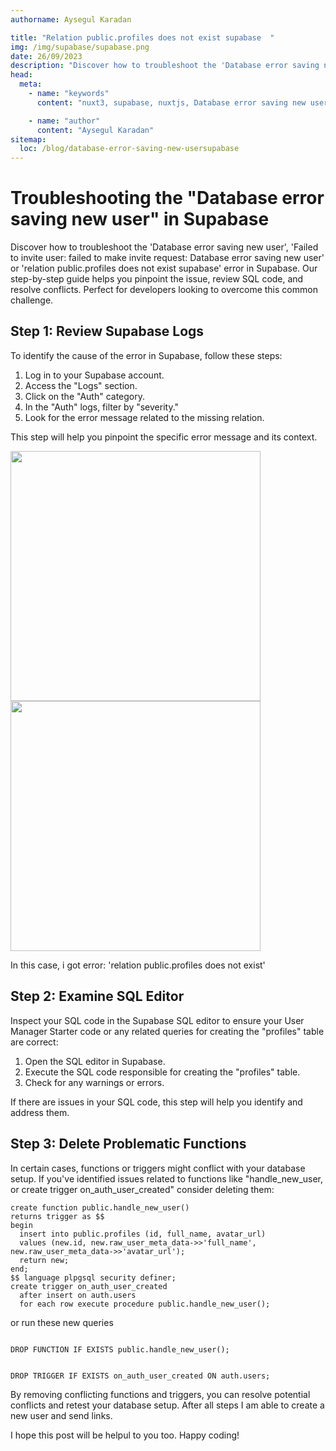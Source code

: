 ```yaml
---
authorname: Aysegul Karadan

title: "Relation public.profiles does not exist supabase  "
img: /img/supabase/supabase.png
date: 26/09/2023
description: "Discover how to troubleshoot the 'Database error saving new user', 'Failed to invite user: failed to make invite request: Database error saving new user'  or 'relation public.profiles does not exist supabase' error in Supabase. "
head:
  meta:
    - name: "keywords"
      content: "nuxt3, supabase, nuxtjs, Database error saving new user, Failed to invite user: failed to make invite request: Database error saving new user, relation public.profiles does not exist supabase,Supabase troubleshooting,Supabase SQL editor,User management in Supabase,Relation errors in Supabase "

    - name: "author"
      content: "Aysegul Karadan"
sitemap:
  loc: /blog/database-error-saving-new-usersupabase
---
```


# Troubleshooting the "Database error saving new user" in Supabase

Discover how to troubleshoot the 'Database error saving new user', 'Failed to invite user: failed to make invite request: Database error saving new user' or 'relation public.profiles does not exist supabase' error in Supabase. Our step-by-step guide helps you pinpoint the issue, review SQL code, and resolve conflicts. Perfect for developers looking to overcome this common challenge.

<h2>Step 1: Review Supabase Logs</h2>

To identify the cause of the error in Supabase, follow these steps:

1. Log in to your Supabase account.
2. Access the "Logs" section.
3. Click on the "Auth" category.
4. In the "Auth" logs, filter by "severity."
5. Look for the error message related to the missing relation.

This step will help you pinpoint the specific error message and its context.

<div class="flex gap-4 flex-wrap">   <img src="/img/supabase/supabase.png" width="400" height="400">
  <img src="/img/supabase/supabase2.png" width="400" height="400">
</div>

In this case, i got error: 'relation public.profiles does not exist'

## Step 2: Examine SQL Editor

Inspect your SQL code in the Supabase SQL editor to ensure your User Manager Starter code or any related queries for creating the "profiles" table are correct:

1. Open the SQL editor in Supabase.
2. Execute the SQL code responsible for creating the "profiles" table.
3. Check for any warnings or errors.

If there are issues in your SQL code, this step will help you identify and address them.

## Step 3: Delete Problematic Functions

In certain cases, functions or triggers might conflict with your database setup. If you've identified issues related to functions like "handle_new_user, or create trigger on_auth_user_created" consider deleting them:

```
create function public.handle_new_user()
returns trigger as $$
begin
  insert into public.profiles (id, full_name, avatar_url)
  values (new.id, new.raw_user_meta_data->>'full_name', new.raw_user_meta_data->>'avatar_url');
  return new;
end;
$$ language plpgsql security definer;
create trigger on_auth_user_created
  after insert on auth.users
  for each row execute procedure public.handle_new_user();
```

or run these new queries

```

DROP FUNCTION IF EXISTS public.handle_new_user();

```

```

DROP TRIGGER IF EXISTS on_auth_user_created ON auth.users;

```

By removing conflicting functions and triggers, you can resolve potential conflicts and retest your database setup.
After all steps I am able to create a new user and send links.

I hope this post will be helpul to you too.
Happy coding!

<br>
